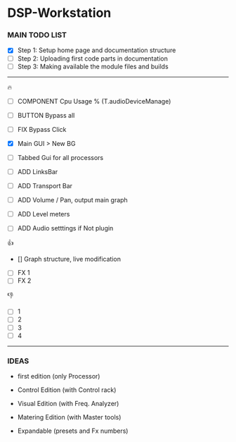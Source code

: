# DSP-Workstation

### MAIN TODO LIST
- [x] Step 1: Setup home page and documentation structure
- [ ] Step 2: Uploading first code parts in documentation
- [ ] Step 3: Making available the module files and builds

---

:fire:
- [ ] COMPONENT Cpu Usage % (T.audioDeviceManage)
- [ ] BUTTON Bypass all
- [ ] FIX Bypass Click
- [x] Main GUI > New BG
- [ ] Tabbed Gui for all processors
- [ ] ADD LinksBar
- [ ] ADD Transport Bar
- [ ] ADD Volume / Pan, output main graph
- [ ] ADD Level meters
- [ ] ADD Audio setttings if Not plugin


:+1:
- [] Graph structure, live modification
- [ ] FX 1
- [ ] FX 2

:-1:
- [ ] 1
- [ ] 2
- [ ] 3
- [ ] 4

---

### IDEAS

* first edition (only Processor)
* Control Edition (with Control rack)
* Visual Edition (with Freq. Analyzer)
* Matering Edition (with Master tools)

* Expandable (presets and Fx numbers)

